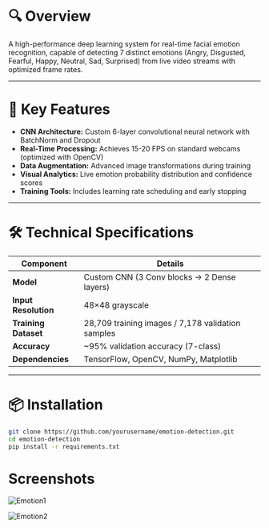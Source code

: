 # 🔍 Overview
A high-performance deep learning system for real-time facial emotion recognition, capable of detecting 7 distinct emotions (Angry, Disgusted, Fearful, Happy, Neutral, Sad, Surprised) from live video streams with optimized frame rates.

---

# 🚀 Key Features
- **CNN Architecture:** Custom 6-layer convolutional neural network with BatchNorm and Dropout  
- **Real-Time Processing:** Achieves 15-20 FPS on standard webcams (optimized with OpenCV)  
- **Data Augmentation:** Advanced image transformations during training  
- **Visual Analytics:** Live emotion probability distribution and confidence scores  
- **Training Tools:** Includes learning rate scheduling and early stopping  

---

# 🛠️ Technical Specifications

| Component           | Details                                  |
|---------------------|------------------------------------------|
| **Model**           | Custom CNN (3 Conv blocks → 2 Dense layers) |
| **Input Resolution** | 48×48 grayscale                          |
| **Training Dataset** | 28,709 training images / 7,178 validation samples |
| **Accuracy**        | ~95% validation accuracy (7-class)      |
| **Dependencies**    | TensorFlow, OpenCV, NumPy, Matplotlib   |

---

# 📦 Installation

```bash
git clone https://github.com/yourusername/emotion-detection.git
cd emotion-detection
pip install -r requirements.txt
```

#  Screenshots
![Emotion1](https://github.com/user-attachments/assets/b71e840b-2717-4ea5-ab61-40880e351cc3)
  
![Emotion2](https://github.com/user-attachments/assets/3bf52a2b-c4eb-4d2b-859c-1cd95b5fb4a7)








